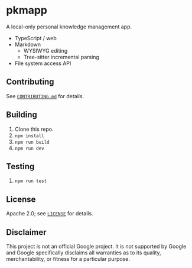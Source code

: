 # pkmapp

A local-only personal knowledge management app.

* TypeScript / web
* Markdown
  * WYSIWYG editing
  * Tree-sitter incremental parsing
* File system access API

## Contributing

See [`CONTRIBUTING.md`](CONTRIBUTING.md) for details.

## Building

1. Clone this repo.
2. `npm install`
3. `npm run build`
4. `npm run dev`

## Testing

1. `npm run test`

## License

Apache 2.0; see [`LICENSE`](LICENSE) for details.

## Disclaimer

This project is not an official Google project. It is not supported by
Google and Google specifically disclaims all warranties as to its quality,
merchantability, or fitness for a particular purpose.
